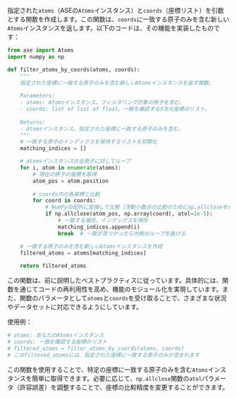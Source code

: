 指定された`atoms`（ASEの`Atoms`インスタンス）と`coords`（座標リスト）を引数とする関数を作成します。この関数は、`coords`に一致する原子のみを含む新しい`Atoms`インスタンスを返します。以下のコードは、その機能を実装したものです：

```python
from ase import Atoms
import numpy as np

def filter_atoms_by_coords(atoms, coords):
    """
    指定された座標に一致する原子のみを含む新しいAtomsインスタンスを返す関数。
    
    Parameters:
    - atoms: Atomsインスタンス。フィルタリング対象の原子を含む。
    - coords: list of list of float。一致を確認する3次元座標のリスト。
    
    Returns:
    - Atomsインスタンス。指定された座標に一致する原子のみを含む。
    """
    # 一致する原子のインデックスを保持するリストを初期化
    matching_indices = []

    # atomsインスタンスの全原子に対してループ
    for i, atom in enumerate(atoms):
        # 現在の原子の座標を取得
        atom_pos = atom.position
        
        # coords内の各座標と比較
        for coord in coords:
            # NumPyの配列に変換して比較（浮動小数点の比較のためにnp.allcloseを使用）
            if np.allclose(atom_pos, np.array(coord), atol=1e-5):
                # 一致する場合、インデックスを保存
                matching_indices.append(i)
                break  # 一致が見つかったら内側のループを抜ける

    # 一致する原子のみを含む新しいAtomsインスタンスを作成
    filtered_atoms = atoms[matching_indices]
    
    return filtered_atoms
```

この関数は、前に説明したベストプラクティスに従っています。具体的には、関数を通じてコードの再利用性を高め、機能のモジュール化を実現しています。また、関数のパラメータとして`atoms`と`coords`を受け取ることで、さまざまな状況やデータセットに対応できるようにしています。

使用例：

```python
# atoms: あなたのAtomsインスタンス
# coords: 一致を確認する座標のリスト
# filtered_atoms = filter_atoms_by_coords(atoms, coords)
# このfiltered_atomsには、指定された座標に一致する原子のみが含まれます
```

この関数を使用することで、特定の座標に一致する原子のみを含む`Atoms`インスタンスを簡単に取得できます。必要に応じて、`np.allclose`関数の`atol`パラメータ（許容誤差）を調整することで、座標の比較精度を変更することができます。